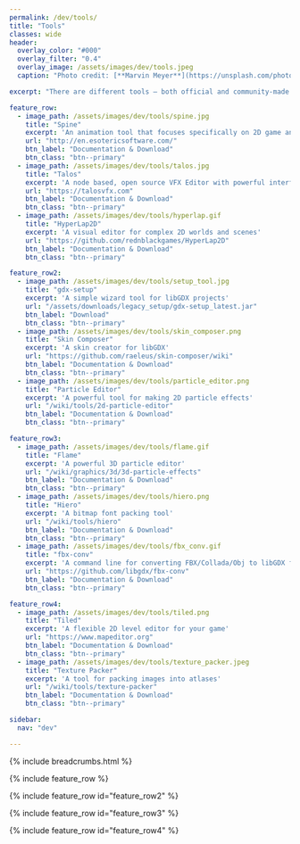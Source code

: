 ```yaml
---
permalink: /dev/tools/
title: "Tools"
classes: wide
header:
  overlay_color: "#000"
  overlay_filter: "0.4"
  overlay_image: /assets/images/dev/tools.jpeg
  caption: "Photo credit: [**Marvin Meyer**](https://unsplash.com/photos/SYTO3xs06fU)"

excerpt: "There are different tools – both official and community-made – that can help make the development process for libGDX much easier."

feature_row:
  - image_path: /assets/images/dev/tools/spine.jpg
    title: "Spine"
    excerpt: 'An animation tool that focuses specifically on 2D game animations'
    url: "http://en.esotericsoftware.com/"
    btn_label: "Documentation & Download"
    btn_class: "btn--primary"
  - image_path: /assets/images/dev/tools/talos.jpg
    title: "Talos"
    excerpt: 'A node based, open source VFX Editor with powerful interface'
    url: "https://talosvfx.com"
    btn_label: "Documentation & Download"
    btn_class: "btn--primary"
  - image_path: /assets/images/dev/tools/hyperlap.gif
    title: "HyperLap2D"
    excerpt: 'A visual editor for complex 2D worlds and scenes'
    url: "https://github.com/rednblackgames/HyperLap2D"
    btn_label: "Documentation & Download"
    btn_class: "btn--primary"

feature_row2:
  - image_path: /assets/images/dev/tools/setup_tool.jpg
    title: "gdx-setup"
    excerpt: 'A simple wizard tool for libGDX projects'
    url: "/assets/downloads/legacy_setup/gdx-setup_latest.jar"
    btn_label: "Download"
    btn_class: "btn--primary"
  - image_path: /assets/images/dev/tools/skin_composer.png
    title: "Skin Composer"
    excerpt: 'A skin creator for libGDX'
    url: "https://github.com/raeleus/skin-composer/wiki"
    btn_label: "Documentation & Download"
    btn_class: "btn--primary"
  - image_path: /assets/images/dev/tools/particle_editor.png
    title: "Particle Editor"
    excerpt: 'A powerful tool for making 2D particle effects'
    url: "/wiki/tools/2d-particle-editor"
    btn_label: "Documentation & Download"
    btn_class: "btn--primary"

feature_row3:
  - image_path: /assets/images/dev/tools/flame.gif
    title: "Flame"
    excerpt: 'A powerful 3D particle editor'
    url: "/wiki/graphics/3d/3d-particle-effects"
    btn_label: "Documentation & Download"
    btn_class: "btn--primary"
  - image_path: /assets/images/dev/tools/hiero.png
    title: "Hiero"
    excerpt: 'A bitmap font packing tool'
    url: "/wiki/tools/hiero"
    btn_label: "Documentation & Download"
    btn_class: "btn--primary"
  - image_path: /assets/images/dev/tools/fbx_conv.gif
    title: "fbx-conv"
    excerpt: 'A command line for converting FBX/Collada/Obj to libGDX friendly formats'
    url: "https://github.com/libgdx/fbx-conv"
    btn_label: "Documentation & Download"
    btn_class: "btn--primary"

feature_row4:
  - image_path: /assets/images/dev/tools/tiled.png
    title: "Tiled"
    excerpt: 'A flexible 2D level editor for your game'
    url: "https://www.mapeditor.org"
    btn_label: "Documentation & Download"
    btn_class: "btn--primary"
  - image_path: /assets/images/dev/tools/texture_packer.jpeg
    title: "Texture Packer"
    excerpt: 'A tool for packing images into atlases'
    url: "/wiki/tools/texture-packer"
    btn_label: "Documentation & Download"
    btn_class: "btn--primary"

sidebar:
  nav: "dev"

---
```


{% include breadcrumbs.html %}

{% include feature_row %}

{% include feature_row id="feature_row2" %}

{% include feature_row id="feature_row3" %}

{% include feature_row id="feature_row4" %}
